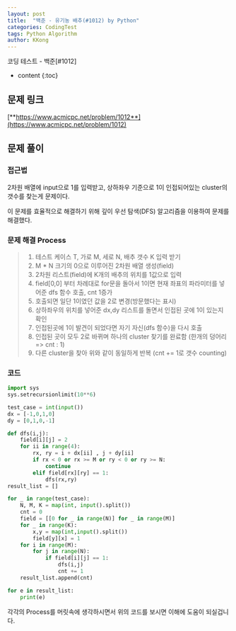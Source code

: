 ```yaml
---
layout: post
title:  "백준 - 유기농 배추(#1012) by Python"
categories: CodingTest
tags: Python Algorithm
author: KKong
---
```







코딩 테스트 - 백준[#1012]


























* content
{:toc}


## 문제 링크
[**https://www.acmicpc.net/problem/1012**](https://www.acmicpc.net/problem/1012)  

## 문제 풀이 

### 접근법

2차원 배열에 input으로 1를 입력받고,  상하좌우 기준으로 1이 인접되어있는 cluster의 갯수를 찾는게 문제이다.

이 문제를 효율적으로 해결하기 위해 깊이 우선 탐색(DFS) 알고리즘을 이용하여 문제를 해결했다. 

    
### 문제 해결 Process


> 1.  테스트 케이스 T,  가로 M, 세로 N, 배추 갯수 K 입력 받기
> 2.  M * N 크기의 0으로 이루어진 2차원 배열 생성(field)
> 3.  2차원 리스트(field)에  K개의 배추의 위치를 1값으로 입력 
> 4. field[0,0] 부터 차례대로 for문을 돌아서 1이면 현재 좌표의 파라미터를 넣어준 dfs 함수 호출, cnt 1증가
> 5. 호출되면 일단 1이였던 값을 2로 변경(방문했다는 표시)
> 6. 상하좌우의 위치를 넣어준 dx,dy 리스트를 돌면서 인접된 곳에 1이 있는지 확인
> 7. 인접된곳에 1이 발견이 되었다면 자기 자신(dfs 함수)을 다시 호출 
> 8. 인접된 곳이 모두 2로 바뀌며 하나의 cluster 찾기를 완료함 (한개의 덩어리 => cnt : 1)
> 9. 다른 cluster을 찾아 위와 같이 동일하게 반복 (cnt += 1로 갯수 counting)
    

### 코드
```python
import sys
sys.setrecursionlimit(10**6)

test_case = int(input())
dx = [-1,0,1,0]
dy = [0,1,0,-1]

def dfs(i,j):
    field[i][j] = 2
    for ii in range(4):
        rx, ry = i + dx[ii] , j + dy[ii]
        if rx < 0 or rx >= M or ry < 0 or ry >= N:
            continue
        elif field[rx][ry] == 1:
            dfs(rx,ry)
result_list = []

for _ in range(test_case):
    N, M, K = map(int, input().split())
    cnt = 0
    field = [[0 for _ in range(N)] for _ in range(M)]
    for _ in range(K):
        x,y = map(int,input().split())
        field[y][x] = 1
    for i in range(M):
        for j in range(N):
            if field[i][j] == 1:
                dfs(i,j)
                cnt += 1
    result_list.append(cnt)

for e in result_list:
    print(e)


```



각각의 Process를 머릿속에 생각하시면서 위의 코드를 보시면 이해에 도움이 되실겁니다. 
